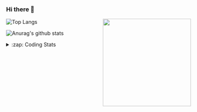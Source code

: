 ### Hi there 👋

<!--
**tao8687/tao8687** is a ✨ _special_ ✨ repository because its `README.md` (this file) appears on your GitHub profile.

Here are some ideas to get you started:

- 🔭 I’m currently working on ...
- 🌱 I’m currently learning ...
- 👯 I’m looking to collaborate on ...
- 🤔 I’m looking for help with ...
- 💬 Ask me about ...
- 📫 How to reach me: ...
- 😄 Pronouns: ...
- ⚡ Fun fact: ...
-->

<img align='right' src="https://media.giphy.com/media/M9gbBd9nbDrOTu1Mqx/giphy.gif" width="240">

  
![Top Langs](https://github-readme-stats.vercel.app/api/top-langs/?username=tao8687&layout=compact&title_color=23238E&text_color=A67D3D)

![Anurag's github stats](https://github-readme-stats.vercel.app/api?username=tao8687&show_icons=true&&text_color=A67D3D&title_color=23238E&show_icons=false&count_private=true&hide=stars)

<details>
  <summary>:zap: Coding Stats</summary>
  <br>
    
<!--START_SECTION:waka-->

```txt
From: 06 March 2025 - To: 13 March 2025

C++                8 hrs 20 mins   ██████████▒░░░░░░░░░░░░░░   41.86 %
Prolog             3 hrs 27 mins   ████▒░░░░░░░░░░░░░░░░░░░░   17.41 %
YAML               2 hrs 43 mins   ███▒░░░░░░░░░░░░░░░░░░░░░   13.68 %
Other              1 hr 44 mins    ██▒░░░░░░░░░░░░░░░░░░░░░░   08.75 %
Python             1 hr 19 mins    █▓░░░░░░░░░░░░░░░░░░░░░░░   06.63 %
```

<!--END_SECTION:waka-->
</details>

